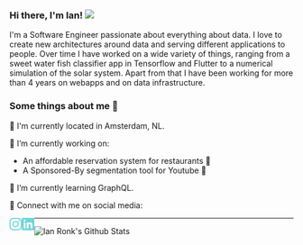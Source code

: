 ### Hi there, I'm Ian! <img src="https://media.giphy.com/media/hvRJCLFzcasrR4ia7z/giphy.gif" width="25px">

I'm a Software Engineer passionate about everything about data. I love to create new architectures around data and serving different applications to people. Over time I have worked on a wide variety of things, ranging from a sweet water fish classifier app in Tensorflow and Flutter to a numerical simulation of the solar system. Apart from that I have been working for more than 4 years on webapps and on data infrastructure. 

### Some things about me 🔬
📍 I'm currently located in Amsterdam, NL.

🔭 I’m currently working on:
- An affordable reservation system for restaurants 🗿
- A Sponsored-By segmentation tool for Youtube 🎲

🌱 I’m currently learning GraphQL.


🤝  Connect with me on social media:

[<img align="left" alt="reMRKable Dev Instagram" width="22px" src="https://github.com/reMRKableDev/reMRKableDev/blob/main/instagram.svg" />](https://www.instagram.com/ianronk/)
[<img align="left" alt="reMRKable Dev Instagram" width="22px" src="https://github.com/reMRKableDev/reMRKableDev/blob/main/linkedin.svg" />](https://www.linkedin.com/in/ian-ronk-7b054a120/)

---

![Ian Ronk's Github Stats](https://github-readme-stats.vercel.app/api?username=werdert45&show_icons=true&theme=dracula)
